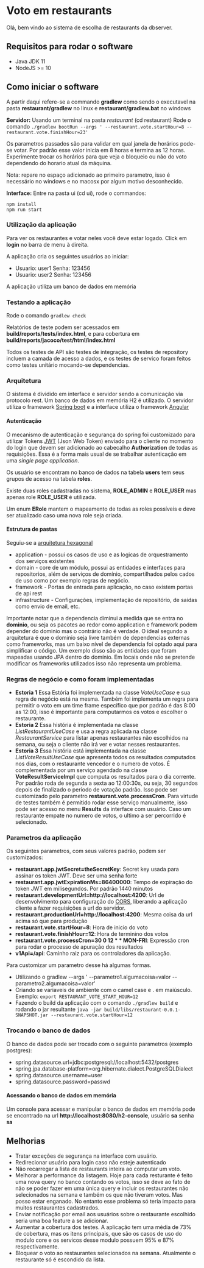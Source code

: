 # Voto em restaurants

Olá, bem vindo ao sistema de escolha de restaurants da dbserver.

## Requisitos para rodar o software

* Java JDK 11
* NodeJS >= 10

## Como iniciar o software

A partir daqui refere-se a commando **gradlew** como sendo o executavel na pasta 
**restaurant/gradlew** no linux e **restaurant/gradlew.bat** no windows

**Servidor:** Usando um terminal na pasta _restaurant_ (cd restaurant) 
Rode o comando `./gradlew bootRun --args ' --restaurant.vote.startHour=8 --restaurant.vote.finishHour=23'`

Os parametros passados são para validar em qual janela de horários pode-se votar. Por padrão esse
valor inicia em 8 horas e termina as 12 horas.
Experimente trocar os horários para que veja o bloqueio ou não do voto dependendo do horario
atual da máquina.

Nota: repare no espaço adicionado ao primeiro parametro, isso é necessário no windows e no macosx por
algum motivo desconhecido.


**Interface:** Entre na pasta ui (cd ui), rode o commandos:

    npm install
    npm run start

### Utilização da aplicação

Para ver os restaurantes e votar neles você deve estar logado. Click em __login__ no
barra de menu à direita.

A aplicação cria os seguintes usuários ao iniciar:

* Usuario: user1 Senha: 123456
* Usuario: user2 Senha: 123456

A aplicação utiliza um banco de dados em memória

### Testando a aplicação

Rode o comando `gradlew check` 

Relatórios de teste podem ser acessados em **build/reports/tests/index.html**, e para cobertura em 
**build/reports/jacoco/test/html/index.html**

Todos os testes de API são testes de integração, os testes de repository incluem a camada de acesso
a dados, e os testes de servico foram feitos como testes unitário mocando-se dependencias.

### Arquitetura

O sistema é dividido em interface e servidor sendo a comunicação via protocolo rest.
Um banco de dados em memória H2 é utilizado.
O servidor utiliza o framework [Spring boot](https://spring.io/projects/spring-boot) e a interface
utiliza o framework [Angular](https://angular.io)

#### Autenticação

O mecanismo de autenticação e segurança do spring foi customizado para utilizar Tokens 
[JWT](https://jwt.io/) (Json Web Token) enviado para o cliente no momento do login que devem ser 
adicionado ao cabecalho **Authorization** de todas as requisições. Essa é a forma mais usual de se 
trabalhar autenticação em uma _single page application_.

Os usuário se encontram no banco de dados na tabela **users** tem seus grupos de acesso na tabela
**roles**. 

Existe duas roles cadastradas no sistema, **ROLE_ADMIN** e **ROLE_USER** mas apenas role  **ROLE_USER** é utilizada.

Um enum **ERole** mantem o mapeamento de todas as roles possíveis e deve ser atualizado caso
uma nova role seja criada.

#### Estrutura de pastas

Seguiu-se a [arquitetura hexagonal](https://dzone.com/articles/hexagonal-architecture-what-is-it-and-how-does-it)

* application - possui os casos de uso e as logicas de orquestramento dos serviços existentes
* domain - core de um módulo, possui as entidades e interfaces para repositorios, além de serviços
de domínio, compartilhados pelos cados de uso como por exemplo regras de negócio.
* framework - Portas de entrada para aplicação, no caso existem portas de api rest
* infrastructure - Configurações, implementação de repositório, de saidas como envio de email, etc. 

Importante notar que a dependencia diminui a medida que se entra no **dominio**, ou seja os pacotes
ao redor como application e framework podem depender do dominio mas o contrário não é verdade.
O ideal segundo a arquitetura é que o dominio seja livre também de dependencias externas como frameworks,
mas um baixo nível de dependencia foi optado aqui para simplificar o código. Um exemplo disso são as
entidades que foram mapeadas usando JPA dentro do domínio. Em locais onde não se pretende modificar 
os frameworks utilizados isso não representa um problema.

### Regras de negócio e como foram implementadas

* **Estoria 1** Essa Estória foi implementada na classe _VoteUseCase_ e sua regra de negócio está
na mesma. Também foi implementa um regra para permitir o voto em um time frame específico que por
padrão é das 8:00 as 12:00, isso é importante para computarmos os votos e escolher o restaurante.
* **Estoria 2** Essa história é implementada na classe _ListRestaurantUseCase_ e usa a regra aplicada
na classe _RestaurantService_ para listar apenas restaurantes não escolhidos na semana, ou seja o cliente não
irá ver e votar nesses restaurantes.
* **Estoria 3** Essa história está implementada na classe _ListVoteResultUseCase_ que apresenta todos os
resultados computados nos dias, com o restaurante vencedor e o numero de votos. 
É complementada por um serviço agendado na classe 
**VoteResultServiceImpl** que computa os resultados para o dia corrente. Por padrão roda de segunda
a sexta ao 12:00:30s, ou seja, 30 segundos depois de finalizado o período de votação padrão. 
Isso pode ser customizado pelo parametro **restaurant.vote.processCron**. Para virtude de testes
também é permitido rodar esse serviço manualmente, isso pode ser acesso no menu **Results** da
interface com usuário.
Caso um restaurante empate no numero de votos, o ultimo a ser percorrido é selecionado.

### Parametros da aplicação

Os seguintes parametros, com seus valores padrão, podem ser customizados:

* **restaurant.app.jwtSecret=theSecretKey**: Secret key usada para assinar os token JWT.
Deve ser uma senha forte
* **restaurant.app.jwtExpirationMs=86400000**: Tempo de expiração do token JWT em milisegundos. Por
padrão 1440 minutos
* **restaurant.developmentUrl=http://localhost:4200**: Url de desenvolvimento para configuração do 
[CORS](https://developer.mozilla.org/en-US/docs/Web/HTTP/CORS), liberando a aplicação cliente a fazer
requisições a url do servidor.
* **restaurant.productionUrl=http://localhost:4200**: Mesma coisa da url acima só que para produção
* **restaurant.vote.startHour=8**: Hora de inicio do voto
* **restaurant.vote.finishHour=12**: Hora de terminino dos votos
* **restaurant.vote.processCron=30 0 12 * * MON-FRI**: Expressão cron para rodar o processo de apuração
dos resultados
* **v1Api=/api**: Caminho raiz para os controladores da aplicação.

Para customizar um parametro desse há algumas formas.

* Utilizando o gradlew --args ' --parametro1.algumacoisa=valor --parametro2.algumacoisa=valor'
* Criando se variaveis de ambiente com o camel case e . em maiúsculo. Exemplo: 
`export RESTAURANT_VOTE_START_HOUR=12`
* Fazendo o build da aplicação com o comando `./gradlew build` e rodando o jar resultante 
`java -jar build/libs/restaurant-0.0.1-SNAPSHOT.jar --restaurant.vote.startHour=12`

### Trocando o banco de dados

O banco de dados pode ser trocado com o seguinte parametros (exemplo postgres):

* spring.datasource.url=jdbc:postgresql://localhost:5432/postgres
* spring.jpa.database-platform=org.hibernate.dialect.PostgreSQLDialect
* spring.datasource.username=user
* spring.datasource.password=passwd

#### Acessando o banco de dados em memória

Um console para acessar e manipular o banco de dados em memória pode se encontrado na url 
**http://localhost:8080/h2-console**, usuário **sa** senha **sa**

## Melhorias

* Tratar exceções de segurança na interface com usuário.
* Redirecionar usuário para login caso não esteje autenticado
* Não recarregar a lista de restaurants inteira ao computar um voto.
* Melhorar a performance da listagem. Hoje para cada resturante é feito uma nova
query no banco contando os votos, isso se deve ao fato de não se poder fazer em uma
única query e incluir os restaurantes não selecionados na semana e também os que não tiveram votos.
Mas posso estar enganado. No entanto esse problema só teria impacto para muitos restaurantes cadastrados.
* Enviar notificação por email aos usuários sobre o restaurante escolhido seria uma boa feature a se adicionar.
* Aumentar a cobertura dos testes. A aplicação tem uma média de 73% de cobertura, mas os itens principais, 
que são os casos de uso do modulo core e os servicos desse modulo possuem 95% e 87% respectivamente.
* Bloquear o voto ao restaurantes selecionados na semana. Atualmente o restaurante só é escondido da lista.

